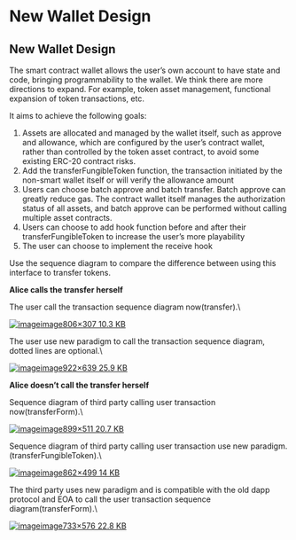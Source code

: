 # New Wallet Design

## New Wallet Design <a href="#new-wallet-design-2" id="new-wallet-design-2"></a>

The smart contract wallet allows the user’s own account to have state and code, bringing programmability to the wallet. We think there are more directions to expand. For example, token asset management, functional expansion of token transactions, etc.

It aims to achieve the following goals:

1. Assets are allocated and managed by the wallet itself, such as approve and allowance, which are configured by the user’s contract wallet, rather than controlled by the token asset contract, to avoid some existing ERC-20 contract risks.
2. Add the transferFungibleToken function, the transaction initiated by the non-smart wallet itself or will verify the allowance amount
3. Users can choose batch approve and batch transfer. Batch approve can greatly reduce gas. The contract wallet itself manages the authorization status of all assets, and batch approve can be performed without calling multiple asset contracts.
4. Users can choose to add hook function before and after their transferFungibleToken to increase the user’s more playability
5. The user can choose to implement the receive hook



Use the sequence diagram to compare the difference between using this interface to transfer tokens.

**Alice calls the transfer herself**

The user call the transaction sequence diagram now(transfer).\


[![image](https://ethresear.ch/uploads/default/optimized/2X/6/60398dc26d0d1062c88b0a742e53b776518bf2ea\_2\_690x262.png)image806×307 10.3 KB](https://ethresear.ch/uploads/default/original/2X/6/60398dc26d0d1062c88b0a742e53b776518bf2ea.png)

The user use new paradigm to call the transaction sequence diagram, dotted lines are optional.\


[![image](https://ethresear.ch/uploads/default/optimized/2X/b/b7a04051b84b2c81e9187c97225a179b1b1aba3b\_2\_690x478.png)image922×639 25.9 KB](https://ethresear.ch/uploads/default/original/2X/b/b7a04051b84b2c81e9187c97225a179b1b1aba3b.png)

**Alice doesn’t call the transfer herself**

Sequence diagram of third party calling user transaction now(transferForm).\


[![image](https://ethresear.ch/uploads/default/optimized/2X/9/9da66532c999b7452e0729144b6e874ae704793c\_2\_690x392.png)image899×511 20.7 KB](https://ethresear.ch/uploads/default/original/2X/9/9da66532c999b7452e0729144b6e874ae704793c.png)

Sequence diagram of third party calling user transaction use new paradigm.(transferFungibleToken).\


[![image](https://ethresear.ch/uploads/default/original/2X/a/ae8339abb37764a9963b9f3cd6f5bb560bde3ae0.png)image862×499 14 KB](https://ethresear.ch/uploads/default/original/2X/a/ae8339abb37764a9963b9f3cd6f5bb560bde3ae0.png)

The third party uses new paradigm and is compatible with the old dapp protocol and EOA to call the user transaction sequence diagram(transferForm).\


[![image](https://ethresear.ch/uploads/default/optimized/2X/1/19b185ca6eb832756b3c4561f36a8302cc028218\_2\_636x500.png)image733×576 22.8 KB](https://ethresear.ch/uploads/default/original/2X/1/19b185ca6eb832756b3c4561f36a8302cc028218.png)
